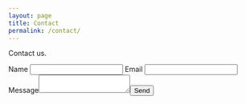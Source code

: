 ```yaml
---
layout: page
title: Contact
permalink: /contact/
---
```


Contact us.
<form action="//formspree.io/team@variantstudios.com" method="POST"><label for="name">Name</label> <input type="text" required="required" name="name" /> <label for="_replyto">Email</label> <input type="email" required="required" name="_replyto" /> <label for="message">Message</label><textarea required="required" name="message"></textarea><input type="text" name="_gotcha" style="display:none" /><input type="submit" value="Send" /> </form>